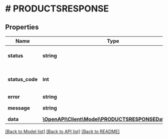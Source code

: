 # # PRODUCTSRESPONSE

## Properties

Name | Type | Description | Notes
------------ | ------------- | ------------- | -------------
**status** | **string** | HTTP response status | [optional]
**status_code** | **int** | HTTP response status codes | [optional]
**error** | **string** | Error code | [optional]
**message** | **string** | Message Error | [optional]
**data** | [**\OpenAPI\Client\Model\PRODUCTSRESPONSEDataInner[]**](PRODUCTSRESPONSEDataInner.md) |  | [optional]

[[Back to Model list]](../../README.md#models) [[Back to API list]](../../README.md#endpoints) [[Back to README]](../../README.md)
